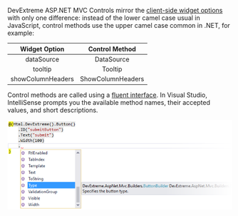 DevExtreme ASP.NET MVC Controls mirror the [client-side widget options](/api-reference/10%20UI%20Widgets/dxAccordion '/Documentation/ApiReference/UI_Widgets/') with only one difference: instead of the lower camel case usual in JavaScript, control methods use the upper camel case common in .NET, for example:

<div class="simple-table" style="font-size:14px; font-style:normal; text-align:center">
  <table>
    <thead>
    <tr>
      <th>Widget Option</th>
      <th>Control Method</th>
    </tr>
    </thead>
    <tbody>
    <tr>
      <td style="font-style:normal">dataSource</td>
      <td>DataSource</td>
    </tr>
    <tr>
      <td style="font-style:normal">tooltip</td>
      <td>Tooltip</td>
    </tr>
    <tr>
      <td style="font-style:normal">showColumnHeaders</td>
      <td>ShowColumnHeaders</td>
    </tr>
    </tbody>
  </table>
</div>

Control methods are called using a [fluent interface](https://en.wikipedia.org/wiki/Fluent_interface). In Visual Studio, IntelliSense prompts you the available method names, their accepted values, and short descriptions.

![DevExtreme ASP.NET MVC Controls - InstelliSense](/images/Common/MvcWrappers/fluent-interface.png)